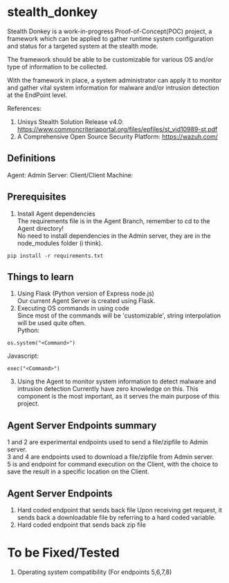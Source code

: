 # stealth_donkey
Stealth Donkey is a work-in-progress Proof-of-Concept(POC) project, a framework which can be applied to gather runtime system configuration and status for a targeted system at the stealth mode.

The framework should be able to be customizable for various OS and/or type of information to be collected. 

With the framework in place, a system administrator can apply it to monitor and gather vital system information for malware and/or intrusion detection at the EndPoint level. 

References:
1.	Unisys Stealth Solution Release v4.0: https://www.commoncriteriaportal.org/files/epfiles/st_vid10989-st.pdf
2.	A Comprehensive Open Source Security Platform: https://wazuh.com/

## Definitions
Agent:
Admin Server:
Client/Client Machine:

## Prerequisites
1. Install Agent dependencies <br />
The requirements file is in the Agent Branch, remember to cd to the Agent directory!<br />
No need to install dependencies in the Admin server, they are in the node_modules folder (i think).
```
pip install -r requirements.txt
```

## Things to learn
1. Using Flask (Python version of Express node.js) <br />
Our current Agent Server is created using Flask. <br />
2. Executing OS commands in using code <br />
Since most of the commands will be 'customizable', string interpolation will be used quite often. <br />
Python:
```
os.system("<Command>")
```
Javascript:
```
exec("<Command>")
```
3. Using the Agent to monitor system information to detect malware and intrusion detection
Currently have zero knowledge on this. This component is the most important, as it serves the main purpose of this project.

## Agent Server Endpoints summary
1 and 2 are experimental endpoints used to send a file/zipfile to Admin server. <br />
3 and 4 are endpoints used to download a file/zipfile from Admin server. <br />
5 is and endpoint for command execution on the Client, with the choice to save the result in a specific location on the Client. <br />
  
## Agent Server Endpoints 
1. Hard coded endpoint that sends back file
Upon receiving get request, it sends back a downloadable file by referring to a hard coded variable.
2. Hard coded endpoint that sends back zip file
  
# To be Fixed/Tested
1. Operating system compatibility (For endpoints 5,6,7,8)
